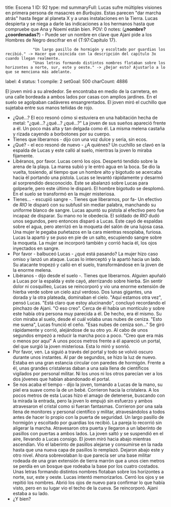 title:          Escena 1
ID:             92
type:           md
summaryFull:    Lucas sufre múltiples visiones en primera persona de masacres en *Burbujas*. Estas parecen "dar marcha atrás" hasta llegar al planeta X y a unas instalaciones en la Tierra. Lucas despierta y se niega a darle las indicaciones a los hermanos hasta que compruebe que Ana y Noemí están bien.
POV:            0
notes:          (**¿nombre? ¿coordenadas?**)
                - Puede ser un nombre en clave que Ajani pide a los Hombres de Negro descifrar en el {T:97:Capítulo 17}.
                
                "Un largo pasillo de hormigón y escoltado por guardias los recibió." -> Hacer que coincida con la descripción del capítulo 3x cuando llegan realmente.
                "Unas letras formando distintos nombres flotaban sobre los horizontes a norte, sur, este y oeste." -> ¿Dejar esto? Ajustarlo a lo que se menciona más adelante.
label:          4
status:         1
compile:        2
setGoal:        500
charCount:      4886


El joven miró a su alrededor.
Se encontraba en medio de la carretera, en una calle bordeada a ambos lados por casas con amplios jardines.
En el suelo se agolpaban cadáveres ensangrentados. El joven miró el cuchillo que sujetaba entre sus manos teñidas de rojo.
- ¿Qué...?
El eco resonó cómo si estuviera en una habitación hecha de metal: "¿qué...? ¿qué...? ¿qué...?"
La joven de sus sueños apareció frente a él. Un poco más alta y tan delgada como él. La misma melena castaña y rizada cayendo a borbotones por su cuerpo.
- Tienes que liberarnos - dijo con una voz dulce y seria, sin ecos.
- ¿Qué? - el eco resonó de nuevo - ¿A quiénes?
Un cuchillo se clavó en la espalda de Lucas y este calló al suelo, mientras la joven lo miraba fijamente.
- Libéranos, por favor.
Lucas cerró los ojos.
Despertó tendido sobre la arena de la playa. La marea subió y le entró agua en la boca. Se dio la vuelta, tosiendo, al tiempo que un hombre alto y bigotudo se acercaba hacia él portando una pistola.
Lucas se levantó rápidamente y desarmó al sorprendido desconocido. Este se abalanzó sobre Lucas para golpearle, pero este último le disparó.
El hombre bigotudo se desplomó. En el suelo se transformó en la mujer misteriosa.
- Tienes... - escupió sangre -. Tienes que liberarnos, por fa-
Un efectivo de *RIO* le disparó con su subfusil sin mediar palabra, manchando su uniforme blanco de sangre.
Lucas apuntó su pistola al efectivo pero fue incapaz de disparar. Su mano no le obedecía.
El soldado de *RIO* dudó unos segundos, pero entonces disparó a Lucas. Este cayó de espaldas sobre el agua, pero aterrizó en la moqueta del salón de una lujosa casa.
Una mujer le pegaba puñetazos en la cara mientras resoplaba, furiosa.
Lucas la apartó y se puso en pie de un salto, escupiendo sangre sobre la moqueta. La mujer se incorporó también y corrió hacia él, los ojos inyectados en sangre.
- Por favor - balbuceó Lucas - ¿qué está pasando?
La mujer hizo caso omiso y lanzó un ataque. Lucas lo interceptó y la apartó hacia un lado. Su atacante tropezó y calló en el suelo, transformándose en la joven de la enorme melena.
- Libéranos - dijo desde el suelo -. Tienes que liberarnos.
Alguien apuñaló a Lucas por la espalda y este cayó, aterrizando sobre hierba. Sin sentir dolor ni cosquilleo, Lucas se reincorporó y vio una enorme extensión de hierba verde sobre un cielo azul verdoso. Dos lunas gigantes, una dorada y la otra plateada, dominaban el cielo.
"Aquí estamos otra vez", pensó Lucas. "Está claro que estoy alucinando", concluyó recordando el pinchazo de Ajani. "O eso creo".
Cerca de él había un montículo y sobre este había otra persona muy parecida a él.
De hecho, era él mismo.
Su clon miraba al suelo, desde el cuál volaba unas nubes de ceniza.
"Esto me suena", Lucas frunció el ceño. "Esas nubes de ceniza son..."
Se giró rápidamente y corrió, alejándose de su otro yo. Al cabo de unos segundos empezó a reducir la marcha poco a poco.
"Creo que era más o menos por aquí"
A unos pocos metros frente a él apareció un portal, del que surgió la joven misteriosa. Esta lo miró y sonrió.
- Por favor, ven.
La siguió a través del portal y todo se volvió oscuro durante unos instantes. Al par de segundos, se hizo la luz de nuevo. Estaba en una gran estancia circular con paredes de hormigón. Frente a él, unas grandes cristaleras daban a una sala llena de científicos vigilados por personal militar. Ni los unos ni los otros parecían ver a los dos jóvenes que habían abandonado el portal.
- Se nos acaba el tiempo - dijo la joven, tomando a Lucas de la mano, su piel era suave como la de un bebé.
Corrieron hacia la cristalera. A los pocos metros de esta Lucas hizo el amago de detenerse, buscando con la mirada la entrada, pero la joven lo empujó sin esfuerzo y ambos atravesaron el cristal como si fueran fantasmas.
Corrieron por una  sala llena de monitores y personal científico y militar, atravesándolos a todos antes de hacer lo propio con la puerta de seguridad. Un largo pasillo de hormigón y escoltado por guardias los recibió.
La pareja lo recorrió sin aligerar la marcha. Atravesaron otra puerta y llegaron a un laberinto de pasillos con puertas a ambos lados. La joven saltó y se suspendió en el aire, llevando a Lucas consigo.
El joven miró hacia abajo mientras ascendían. Vio el laberinto de pasillos alejarse y consumirse en la nada hasta que una nueva capa de pasillos lo remplazó. Dejaron abajo este y otro nivel. Ahora sobrevolaban lo que parecía ser una base militar rodeada de una gran extensión de tierra marrón que a unos cien metros se perdía en un bosque que rodeaba la base por los cuatro costados. Unas letras formando distintos nombres flotaban sobre los horizontes a norte, sur, este y oeste.
Lucas intentó memorizarlos. Cerró los ojos y se repitió los nombres.
Abrió los ojos de nuevo para confirmar lo que había visto, pero en su lugar vio el techo de la cueva. Se reincorporó.
Ajani estaba a su lado.
- ¿Y bien?
